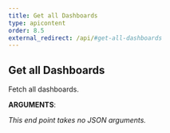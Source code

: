 ```yaml
---
title: Get all Dashboards
type: apicontent
order: 8.5
external_redirect: /api/#get-all-dashboards
---
```


## Get all Dashboards
Fetch all dashboards.

**ARGUMENTS**:

*This end point takes no JSON arguments.*
